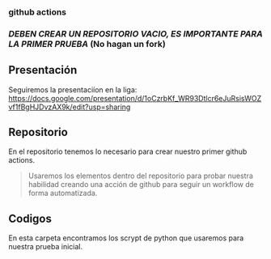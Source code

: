### **github actions**
### *DEBEN CREAR UN REPOSITORIO VACIO, ES IMPORTANTE PARA LA PRIMER PRUEBA* (No hagan un fork)
## Presentación
Seguiremos la presentaciíon en la liga: https://docs.google.com/presentation/d/1oCzrbKf_WR93Dtlcr6eJuRsisWOZvf1fBgHJDvzAX9k/edit?usp=sharing
## Repositorio
En el repositorio tenemos lo necesario para crear nuestro primer github actions.
> Usaremos los elementos dentro del repositorio para probar nuestra habilidad creando una acción de github para seguir un workflow de forma automatizada.
## Codigos
En esta carpeta encontramos los scrypt de python que usaremos para nuestra prueba inicial.

